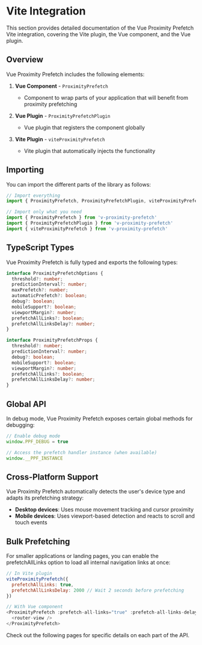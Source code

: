 # Vite Integration

This section provides detailed documentation of the Vue Proximity Prefetch Vite integration, covering the Vite plugin, the Vue component, and the Vue plugin.

## Overview

Vue Proximity Prefetch includes the following elements:

1. **Vue Component** - `ProximityPrefetch`
   - Component to wrap parts of your application that will benefit from proximity prefetching

2. **Vue Plugin** - `ProximityPrefetchPlugin` 
   - Vue plugin that registers the component globally

3. **Vite Plugin** - `viteProximityPrefetch`
   - Vite plugin that automatically injects the functionality

## Importing

You can import the different parts of the library as follows:

```js
// Import everything
import { ProximityPrefetch, ProximityPrefetchPlugin, viteProximityPrefetch } from 'v-proximity-prefetch'

// Import only what you need
import { ProximityPrefetch } from 'v-proximity-prefetch'
import { ProximityPrefetchPlugin } from 'v-proximity-prefetch'
import { viteProximityPrefetch } from 'v-proximity-prefetch'
```

## TypeScript Types

Vue Proximity Prefetch is fully typed and exports the following types:

```ts
interface ProximityPrefetchOptions {
  threshold?: number;
  predictionInterval?: number;
  maxPrefetch?: number;
  automaticPrefetch?: boolean;
  debug?: boolean;
  mobileSupport?: boolean;
  viewportMargin?: number;
  prefetchAllLinks?: boolean;
  prefetchAllLinksDelay?: number;
}

interface ProximityPrefetchProps {
  threshold?: number;
  predictionInterval?: number;
  debug?: boolean;
  mobileSupport?: boolean;
  viewportMargin?: number;
  prefetchAllLinks?: boolean;
  prefetchAllLinksDelay?: number;
}
```

## Global API

In debug mode, Vue Proximity Prefetch exposes certain global methods for debugging:

```js
// Enable debug mode
window.PPF_DEBUG = true

// Access the prefetch handler instance (when available)
window.__PPF_INSTANCE
```

## Cross-Platform Support

Vue Proximity Prefetch automatically detects the user's device type and adapts its prefetching strategy:

- **Desktop devices**: Uses mouse movement tracking and cursor proximity
- **Mobile devices**: Uses viewport-based detection and reacts to scroll and touch events

## Bulk Prefetching

For smaller applications or landing pages, you can enable the prefetchAllLinks option to load all internal navigation links at once:

```js
// In Vite plugin
viteProximityPrefetch({
  prefetchAllLinks: true,
  prefetchAllLinksDelay: 2000 // Wait 2 seconds before prefetching
})

// With Vue component
<ProximityPrefetch :prefetch-all-links="true" :prefetch-all-links-delay="2000">
  <router-view />
</ProximityPrefetch>
```

Check out the following pages for specific details on each part of the API.